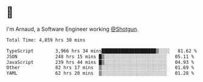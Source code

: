 # 👋

I'm Arnaud, a Software Engineer working [@Shotgun](https://shotgun.live).

<!--START_SECTION:waka-->

```txt
Total Time: 4,859 hrs 30 mins

TypeScript        3,966 hrs 34 mins████████████████████▒░░░░   81.62 %
JSON              248 hrs 15 mins █▒░░░░░░░░░░░░░░░░░░░░░░░   05.11 %
JavaScript        239 hrs 44 mins █▒░░░░░░░░░░░░░░░░░░░░░░░   04.93 %
Other             82 hrs 17 mins  ▒░░░░░░░░░░░░░░░░░░░░░░░░   01.69 %
YAML              62 hrs 20 mins  ▒░░░░░░░░░░░░░░░░░░░░░░░░   01.28 %
```

<!--END_SECTION:waka-->
